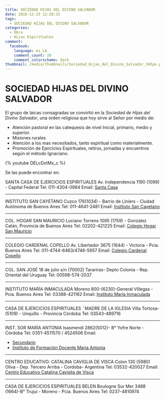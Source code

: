 ```yaml
---
title: SOCIEDAD HIJAS DEL DIVINO SALVADOR
date: 2016-12-25 12:20:31
tags:
  - SOCIEDAD HIJAS DEL DIVINO SALVADOR
categories:
  - Obra
  - Hijas Espirituales
comment:
  facebook:
    language: es_LA
    comment_count: 20
    comment_colorscheme: dark  
thumbnail: /media/thumbnails/Sociedad_Hijas_del_Divino_Salvador_345px.png
---
```

# SOCIEDAD HIJAS DEL DIVINO SALVADOR

El grupo de laicas consagradas se convirtió en la _Sociedad de Hijas del Divino Salvador_, una orden religiosa que hoy sirve al Señor por medio de:

- Atención pastoral en las catequesis de nivel Inicial, primario, medio y superior.
- Misiones rurales
- Atención a los mas necesitados, tanto espiritual como materialmente.
- Promoción de Ejercicios Espirituales, retiros, jornadas y encuentros según el método Ignaciano.

{% youtube DELcDxtMx_c %}

Se las puede encontrar en:

SANTA CASA DE EJERCICIOS ESPIRITUALES
Av. Independencia 1190 (1099) - Capital Federal
Tel: 011-4304-0984
Email: [Santa Casa](mailto:hdsmamantula@yahoo.com.ar)

---

INSTITUTO SAN CAYETANO
Cuzco 176(1034) - Barrio de Liniers - Ciudad Autónoma de Buenos Aires
Tel: 011-4641-2481
Email: [Instituto San Cayetano](mailto:hdssancayetano@live.com.ar)

---

COL. HOGAR SAN MAURICIO
Luciano Torrens 1095 (1759) - Gonzalez Catán, Provincia de Buenos Aires
Tel: 02202-421225
Email: [Colegio Hogar San Mauricio](mailto:colegiosm@gmail.com.ar)

---

COLEGIO CARDENAL COPELLO
Av. Libertador 3675 (1644) - Victoria - Pcia. Buenos Aires
Tel: 011-4744-6463/4746-5957
Email: [Colegio Cardenal Copello](mailto:ccopello@ccopello.com.ar)

---

COL. SAN JOSÉ
18 de julio s/n (70002) Tarariras- Depto Colonia - Rep. Oriental del Uruguay
Tel: 00598-574-2037

---

INSTITUTO MARÍA INMACULADA
Moreno 800-(6230)-General Villegas - Pcia. Buenos Aires
Tel: 03388-421162
Email: [Instituto María Inmaculada](mailto:imi@servicoopsa.com.ar)

---

CASA DE EJERCICIOS ESPIRITUALES ¨MADRE DE LA IGLESIA
Villa Tortosa-(5109) - Unquillo - Provincia Córdoba
Tel: 03543-489716

---

INST. SOR MARÍA ANTONIA
Isasmendi 2862(5012)- B° Yofre Norte - Córdoba
Tel: 0351-4511570 / 4524506
Email:
  - [Secundario](mailto:ismasecundario@hotmail.com)
  - [Instituto de Formación Docente María Antonia](mailto:ifdsormariaantonia@hotmail.com)

---

CENTRO EDUCATIVO: CATALINA CAVIGLIA DE VISCA
Colon 130 (5980) Oliva - Dep. Tercero Arriba - Cordoba- Argentina
Tel: 03532-420027
Email: [Centro Educativo Catalina Caviglia de Visca](mailto:catalinacdevisca@hotmail.com)

---

CASA DE EJERCICIOS ESPIRITUALES BELEN
Boulogne Sur Mer 3488 (1664)-B° Trujui - Moreno - Pcia. Buenos Aires
Tel: 0237-4810974
